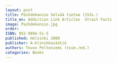 ```yaml
---
layout: post
title: Päihdekansio Selvää tietoa (153s.)
title_en: Addiction Link Articles  Strait Facts
image: Paihdekansio.jpg
order:
ISBN: 952-9894-51-5
published: Helsinki 2000
publisher: A-klinikkasäätiö
authors: Teuvo Peltoniemi (toim./ed.)
categories: Books
---
```

